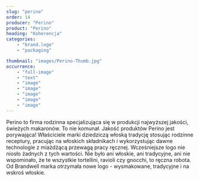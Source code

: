 ```yaml
---
slug: "perino"
order: 14
producer: "Perino"
product: "Perino"
heading: "Koherencja"
categories:
    - "brand.logo"
    - "packaging"

thumbnail: "images/Perino-Thumb.jpg"
occurrence:
    - "full-image"
    - "text"
    - "image"
    - "image"
    - "image"
    - "image"
    - "image"
---
```

Perino to firma rodzinna specjalizująca się w produkcji najwyższej jakości, świeżych makaronów. To nie komunał. Jakość produktów Perino jest porywająca! Właściciele marki dziedziczą włoską tradycję stosując rodzinne receptury, pracując na włoskich składnikach i wykorzystując dawne technologie z miażdżącą przewagą pracy ręcznej. Wcześniejsze logo nie niosło żadnych z tych wartości. Nie było ani włoskie, ani tradycyjne, ani nie wspominało, że te wszystkie tortellini, ravioli czy gnocchi, to ręczna robota. Od Brandwell marka otrzymała nowe logo - wysmakowane, tradycyjne i na wskroś włoskie. 

